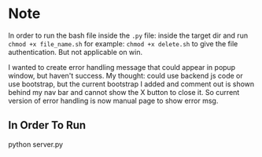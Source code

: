# Note
In order to run the bash file inside the `.py` file: inside the target dir and run `chmod +x file_name.sh` for example: `chmod +x delete.sh` to give the file authentication. But not applicable on win.

I wanted to create error handling message that could appear in popup window, but haven't success. My thought: could use backend js code or use bootstrap, but the current bootstrap I added and comment out is shown behind my nav bar and cannot show the X button to close it. So current version of error handling is now manual page to show error msg.

## In Order To Run
python server.py


